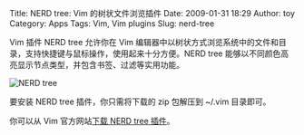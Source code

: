 Title: NERD tree: Vim 的树状文件浏览插件
Date: 2009-01-31 18:29
Author: toy
Category: Apps
Tags: Vim, Vim plugins
Slug: nerd-tree

Vim 插件 NERD tree 允许你在 Vim
编辑器中以树状方式浏览系统中的文件和目录，支持快捷键与鼠标操作，使用起来十分方便。NERD
tree 能够以不同颜色高亮显示节点类型，并包含书签、过滤等实用功能。

![NERD tree](http://i.linuxtoy.org/images/2009/01/nerd-tree.png)

要安装 NERD tree 插件，你只需将下载的 zip 包解压到 ~/.vim 目录即可。

你可以从 Vim 官方网站[下载 NERD tree
插件](http://www.vim.org/scripts/script.php?script_id=1658)。
